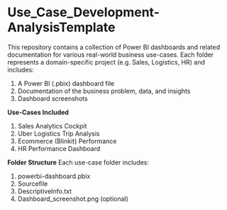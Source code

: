 # Use_Case_Development-AnalysisTemplate
This repository contains a collection of Power BI dashboards and related documentation for various real-world business use-cases. 
Each folder represents a domain-specific project (e.g. Sales, Logistics, HR) and includes:

1. A Power BI (.pbix) dashboard file
2. Documentation of the business problem, data, and insights
3. Dashboard screenshots

**Use-Cases Included**
  1. Sales Analytics Cockpit
  2. Uber Logistics Trip Analysis
  3. Ecommerce (Blinkit) Performance
  4. HR Performance Dashboard

**Folder Structure**
Each use-case folder includes:
 1. powerbi-dashboard.pbix
 2. Sourcefile
 3. DescriptiveInfo.txt
 4. Dashboard_screenshot.png (optional)
